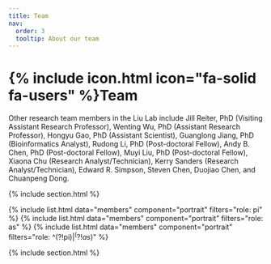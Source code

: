 ```yaml
---
title: Team
nav:
  order: 3
  tooltip: About our team
---
```


# {% include icon.html icon="fa-solid fa-users" %}Team

Other research team members in the Liu Lab include Jill Reiter, PhD (Visiting Assistant Research Professor), Wenting Wu, PhD (Assistant Research Professor), Hongyu Gao, PhD (Assistant Scientist), Guanglong Jiang, PhD (Bioinformatics Analyst), Rudong Li, PhD (Post-doctoral Fellow), Andy B. Chen, PhD (Post-doctoral Fellow), Muyi Liu, PhD (Post-doctoral Fellow), Xiaona Chu (Research Analyst/Technician), Kerry Sanders (Research Analyst/Technician), Edward R. Simpson, Steven Chen, Duojiao Chen, and Chuanpeng Dong.

{% include section.html %}

{% include list.html data="members" component="portrait" filters="role: pi" %}
{% include list.html data="members" component="portrait" filters="role: as" %}
{% include list.html data="members" component="portrait" filters="role: ^(?!pi$)|^(?!as$)" %}

{% include section.html %}